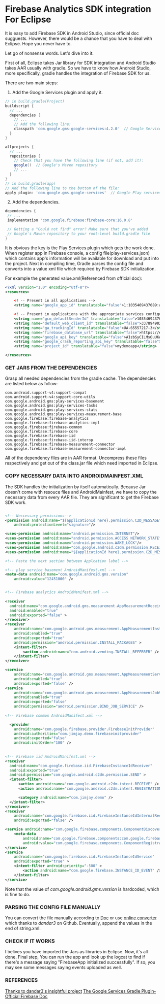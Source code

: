 # Firebase Analytics SDK integration For Eclipse

It is easy to add Firebase SDK in Android Studio, since official doc sugguests. However, there would be a chance that you have to deal with Eclipse. Hope you never have to.

Let go of nonsense words. Let's dive into it.

First of all, Eclipse takes Jar library for SDK integration and Android Studio takes AAR usually with gradle. So we have to know how Android Studio, more specifically, gradle handles the integration of Firebase SDK for us. 

There are two main steps:
1. Add the Google Services plugin and apply it.
``` groovy
// in build.gradle(Project)
buildscript {
  // ...
  dependencies {
    // ...
    // Add the following line:
    classpath 'com.google.gms:google-services:4.2.0'  // Google Services plugin
  }
}

allprojects {
  // ...
  repositories {
    // Check that you have the following line (if not, add it):
    google()  // Google's Maven repository
    // ...
  }
}
// in build.gradle(app)
// Add the following line to the bottom of the file:
apply plugin: 'com.google.gms.google-services'  // Google Play services Gradle plugin
```

2. Add the dependencies.
``` groovy
dependencies {
 // ...
 implementation 'com.google.firebase:firebase-core:16.0.8'

 // Getting a "Could not find" error? Make sure that you've added
 // Google's Maven repository to your root-level build.gradle file
}
```

It is obvious the key is the Play Services plugin which gets the work done. When register app in Firebase console, a config file(play-services.json) which contains app's information will be available for download and put into the project. Next in compiling time, Gradle parses the config file and converts into a value xml file which required by Firebase SDK initialization.

For example the generated value.xml(Referenced from official doc):
``` xml
<?xml version="1.0" encoding="utf-8"?>
<resources>

    <! -- Present in all applications -->
    <string name="google_app_id" translatable="false">1:1035469437089:android:73a4fb8297b2cd4f</string>

    <! -- Present in applications with the appropriate services configured -->
    <string name="gcm_defaultSenderId" translatable="false">1035469437089</string>
    <string name="default_web_client_id" translatable="false">337894902146-e4uksm38sne0bqrj6uvkbo4oiu4hvigl.apps.googleusercontent.com</string>
    <string name="ga_trackingId" translatable="false">UA-65557217-3</string>
    <string name="firebase_database_url" translatable="false">https://example-url.firebaseio.com</string>
    <string name="google_api_key" translatable="false">AIzbSyCILMsOuUKwN3qhtxrPq7FFemDJUAXTyZ8</string>
    <string name="google_crash_reporting_api_key" translatable="false">AIzbSyCILMsOuUKwN3qhtxrPq7FFemDJUAXTyZ8</string>
    <string name="project_id" translatable="false">mydemoapp</string>

</resources>
```

### GET JARS FROM THE DEPENDENCIES
Grasp all needed dependencies from the gradle cache. The dependencies are listed below as follow:
```
com.android.support-v4:support-compat
com.android.support-v4:support-core-utils
com.google.android.gms:play-services-basement
com.google.android.gms:play-services-tasks
com.google.android.gms:play-services-stats
com.google.android.gms:play-services-measurement-base
com.google.firebase:firebase-analytics
com.google.firebase:firebase-analytics-impl
com.google.firebase:firebase-common
com.google.firebase:firebase-core
com.google.firebase:firebase-iid
com.google.firebase:firebase-iid-interop
com.google.firebase:firebase-measurement-connector
com.google.firebase:firebase-measurement-connector-impl
```

All of the dependency files are in AAR format. Uncompress these files respectively and get out of the class.jar file which need imported in Eclipse.

### COPY NECESSARY DATA INTO ANDROIDMAINFEST.XML
The SDK handles the initialization by itself automatically. Because Jar doesn't come with resouce files and AndroidMainfest, we have to copy the necessary data from every AAR file. They are significant to get the Firebase SDK work. 

``` xml

<!-- Neccessary permissions-->
<permission android:name="${applicationId here}.permission.C2D_MESSAGE"
    android:protectionLevel="signature"/>

<uses-permission android:name="android.permission.INTERNET"/>
<uses-permission android:name="android.permission.ACCESS_NETWORK_STATE"/>
<uses-permission android:name="android.permission.WAKE_LOCK"/>
<uses-permission android:name="com.google.android.c2dm.permission.RECEIVE"/>
<uses-permission android:name="${applicationId here}.permission.C2D_MESSAGE"/>

<!-- Paste the next section between Applcation label -->

<!-- play service basement AndroidManifest.xml -->
<meta-data android:name="com.google.android.gms.version" 
    android:value="12451000" />


<!-- Firebase analytics AndroidManifest.xml -->
  
<receiver
  android:name="com.google.android.gms.measurement.AppMeasurementReceiver"
  android:enabled="true"
  android:exported="false" >
</receiver>
<receiver
    android:name="com.google.android.gms.measurement.AppMeasurementInstallReferrerReceiver"
    android:enabled="true"
    android:exported="true"
    android:permission="android.permission.INSTALL_PACKAGES" >
    <intent-filter>
        <action android:name="com.android.vending.INSTALL_REFERRER" />
    </intent-filter>
</receiver>

<service
    android:name="com.google.android.gms.measurement.AppMeasurementService"
    android:enabled="true"
    android:exported="false" />
<service
    android:name="com.google.android.gms.measurement.AppMeasurementJobService"
    android:enabled="true"
    android:exported="false"
    android:permission="android.permission.BIND_JOB_SERVICE" />
  
<!-- Firebase common AndroidManifest.xml -->

  <provider
    android:name="com.google.firebase.provider.FirebaseInitProvider"
    android:authorities="com.jimjay.demo.firebaseinitprovider"
    android:exported="false"
    android:initOrder="100" />
  
  
<!-- Firebase iid AndroidManifest.xml -->
<receiver
  android:name="com.google.firebase.iid.FirebaseInstanceIdReceiver"
  android:exported="true"
  android:permission="com.google.android.c2dm.permission.SEND" >
  <intent-filter>
      <action android:name="com.google.android.c2dm.intent.RECEIVE" />
      <action android:name="com.google.android.c2dm.intent.REGISTRATION" />

      <category android:name="com.jimjay.demo" />
  </intent-filter>
</receiver>
<receiver
    android:name="com.google.firebase.iid.FirebaseInstanceIdInternalReceiver"
    android:exported="false" />

<service android:name="com.google.firebase.components.ComponentDiscoveryService" >
    <meta-data
        android:name="com.google.firebase.components:com.google.firebase.iid.Registrar"
        android:value="com.google.firebase.components.ComponentRegistrar" />
</service>
<service
    android:name="com.google.firebase.iid.FirebaseInstanceIdService"
    android:exported="true" >
    <intent-filter android:priority="-500" >
        <action android:name="com.google.firebase.INSTANCE_ID_EVENT" />
    </intent-filter>
</service>
```
Note that the value of _com.google.android.gms.version_ is hardcoded, which is fine to do.


### PARSING THE CONFIG FILE MANUALLY
You can convert the file manually according to [Doc](https://firebase.google.com/docs/reference/gradle/#processing_the_json_file) or use [online converter](https://dandar3.github.io/android/google-services-json-to-xml.html) which thanks to _dandar3_ on Github. Eventually, append the values in the end of string.xml.

### CHECK IF IT WORKS
I belives you have imported the Jars as libraries in Eclipse. Now, it's all done. Final step, You can run the app and look up the logcat to find if there's a message saying "FirebaseApp initialized successfully". If so, you may see some messages saying events uploaded as well.


### REFERENCES
[Thanks to dandar3's insightful project](https://github.com/dandar3/android-google-firebase-README)
[The Google Services Gradle Plugin-Official Firebase Doc](https://developers.google.com/android/guides/google-services-plugin)
